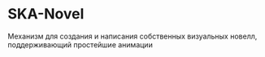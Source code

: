 # SKA-Novel
Механизм для создания и написания собственных визуальных новелл, поддерживающий простейшие анимации
